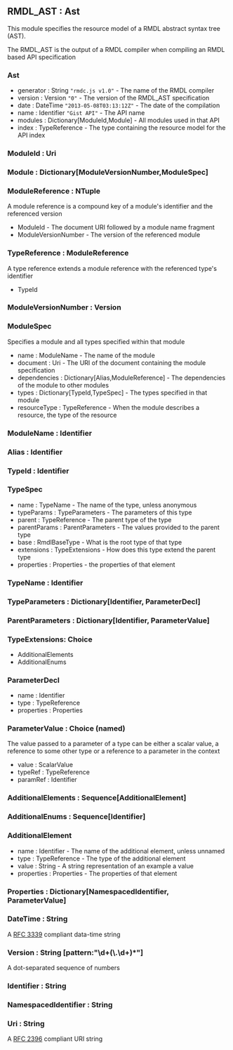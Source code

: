 
RMDL_AST : Ast
---------
This module specifies the resource model of a RMDL abstract syntax tree (AST).

The RMDL_AST is the output of a RMDL compiler when compiling an RMDL based API specification

### Ast
* generator : String `"rmdc.js v1.0"` 		- The name of the RMDL compiler
* version : Version `"0"` 					- The version of the RMDL_AST specification 
* date : DateTime `"2013-05-08T03:13:12Z"`	- The date of the compilation
* name : Identifier `"Gist API"`			- The API name
* modules : Dictionary[ModuleId,Module] 	- All modules used in that API
* index : TypeReference 					- The type containing the resource model for the API index


### ModuleId : Uri
### Module : Dictionary[ModuleVersionNumber,ModuleSpec]
### ModuleReference : NTuple

A module reference is a compound key of a module's identifier and the referenced version

* ModuleId									- The document URI followed by a module name fragment
* ModuleVersionNumber						- The version of the referenced module 

### TypeReference : ModuleReference

A type reference extends a module reference with the referenced type's identifier

* TypeId

### ModuleVersionNumber : Version

### ModuleSpec
Specifies a module and all types specified within that module

* name : ModuleName 						- The name of the module
* document : Uri 							- The URI of the document containing the module specification
* dependencies : Dictionary[Alias,ModuleReference] - The dependencies of the module to other modules
* types : Dictionary[TypeId,TypeSpec] 	- The types specified in that module
* resourceType : TypeReference 				- When the module describes a resource, the type of the resource

### ModuleName : Identifier
### Alias : Identifier
### TypeId : Identifier

### TypeSpec
* name : TypeName							- The name of the type, unless anonymous
* typeParams : TypeParameters				- The parameters of this type
* parent : TypeReference					- The parent type of the type
* parentParams : ParentParameters			- The values provided to the parent type
* base : RmdlBaseType						- What is the root type of that type
* extensions : TypeExtensions				- How does this type extend the parent type
* properties : Properties					- the properties of that element

### TypeName : Identifier
### TypeParameters : Dictionary[Identifier, ParameterDecl]
### ParentParameters : Dictionary[Identifier, ParameterValue]
### TypeExtensions: Choice
* AdditionalElements
* AdditionalEnums

### ParameterDecl
* name : Identifier
* type : TypeReference
* properties : Properties

### ParameterValue : Choice (named)

The value passed to a parameter of a type can be either a scalar value, a reference to some other type or a reference to a parameter in the context 

* value : ScalarValue
* typeRef : TypeReference
* paramRef : Identifier

### AdditionalElements : Sequence[AdditionalElement]
### AdditionalEnums : Sequence[Identifier]

### AdditionalElement

* name : Identifier							- The name of the additional element, unless unnamed
* type : TypeReference						- The type of the additional element
* value : String							- A string representation of an example a value
* properties : Properties					- The properties of that element

### Properties : Dictionary[NamespacedIdentifier, ParameterValue]

### DateTime : String
A [RFC 3339](http://tools.ietf.org/html/rfc3339#section-5.6) compliant data-time string

### Version : String [pattern:"\\d+(\\.\\d+)*"]
A dot-separated sequence of numbers

### Identifier : String

### NamespacedIdentifier : String

### Uri : String
A [RFC 2396](http://tools.ietf.org/html/rfc2396) compliant URI string